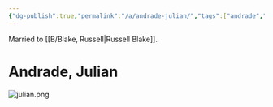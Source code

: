 ```yaml
---
{"dg-publish":true,"permalink":"/a/andrade-julian/","tags":["andrade","male","person"]}
---
```


Married to [[B/Blake, Russell\|Russell Blake]].

# Andrade, Julian

![julian.png](/img/user/Extras/Images/julian.png)